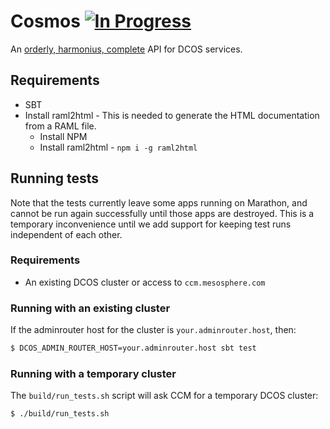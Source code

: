 # Cosmos [![In Progress](https://badge.waffle.io/mesosphere/cosmos.png?label=in+progress&title=In+Progress)](https://waffle.io/mesosphere/cosmos)

An [orderly, harmonius, complete](http://www.thefreedictionary.com/cosmos) API for DCOS services.

## Requirements

- SBT
- Install raml2html - This is needed to generate the HTML documentation from a RAML file.
  - Install NPM
  - Install raml2html - `npm i -g raml2html`

## Running tests

Note that the tests currently leave some apps running on Marathon, and cannot be run again
successfully until those apps are destroyed. This is a temporary inconvenience until we add support
for keeping test runs independent of each other.

### Requirements

- An existing DCOS cluster or access to `ccm.mesosphere.com`

### Running with an existing cluster

If the adminrouter host for the cluster is `your.adminrouter.host`, then:

```bash
$ DCOS_ADMIN_ROUTER_HOST=your.adminrouter.host sbt test
```

### Running with a temporary cluster

The `build/run_tests.sh` script will ask CCM for a temporary DCOS cluster:

```bash
$ ./build/run_tests.sh
```
